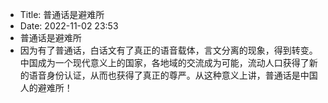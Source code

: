 - Title: 普通话是避难所
- Date: 2022-11-02 23:53
- 普通话是避难所
- 因为有了普通话，白话文有了真正的语音载体，言文分离的现象，得到转变。中国成为一个现代意义上的国家，各地域的交流成为可能，流动人口获得了新的语音身份认证，从而也获得了真正的尊严。从这种意义上讲，普通话是中国人的避难所！
